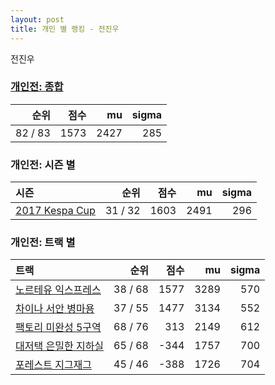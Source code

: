 ```yaml
---
layout: post
title: 개인 별 랭킹 - 전진우
---
```


전진우

### [개인전: 종합](../singles-full)

| 순위 | 점수 | mu | sigma |
|---:|---:|---:|---:|
| 82 / 83 | 1573 | 2427 | 285 |

### 개인전: 시즌 별

| 시즌 | 순위 | 점수 | mu | sigma |
|:---|---:|---:|---:|---:|
| [2017 Kespa Cup](../s2017_2) | 31 / 32 | 1603 | 2491 | 296 |

### 개인전: 트랙 별

| 트랙 | 순위 | 점수 | mu | sigma |
|:---|---:|---:|---:|---:|
| [노르테유 익스프레스](../noex) | 38 / 68 | 1577 | 3289 | 570 |
| [차이나 서안 병마용](../byeongma) | 37 / 55 | 1477 | 3134 | 552 |
| [팩토리 미완성 5구역](../district5) | 68 / 76 | 313 | 2149 | 612 |
| [대저택 은밀한 지하실](../jeotaek) | 65 / 68 | -344 | 1757 | 700 |
| [포레스트 지그재그](../zigzag) | 45 / 46 | -388 | 1726 | 704 |
